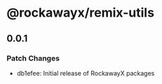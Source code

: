 # @rockawayx/remix-utils

## 0.0.1

### Patch Changes

- db1efee: Initial release of RockawayX packages
